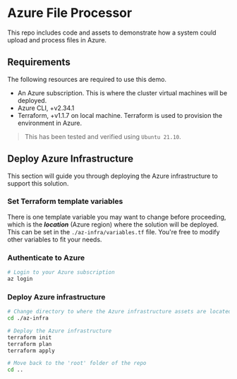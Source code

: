 # Azure File Processor

This repo includes code and assets to demonstrate how a system could upload and process files in Azure.

## Requirements

The following resources are required to use this demo.

- An Azure subscription. This is where the cluster virtual machines will be deployed.
- Azure CLI, +v2.34.1
- Terraform, +v1.1.7 on local machine. Terraform is used to provision the environment in Azure.

> This has been tested and verified using `Ubuntu 21.10`.

## Deploy Azure Infrastructure

This section will guide you through deploying the Azure infrastructure to support this solution.

### Set Terraform template variables

There is one template variable you may want to change before proceeding, which is the ___location___ (Azure region) where the solution will be deployed. This can be set in the `./az-infra/variables.tf` file. You're free to modify other variables to fit your needs.
### Authenticate to Azure

```bash
# Login to your Azure subscription
az login
```

### Deploy Azure infrastructure

```bash
# Change directory to where the Azure infrastructure assets are located in this repo
cd ./az-infra

# Deploy the Azure infrastructure
terraform init
terraform plan
terraform apply

# Move back to the 'root' folder of the repo
cd ..
```
